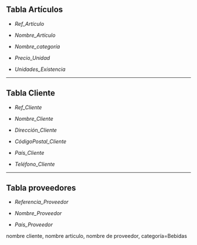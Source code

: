 ## Tabla Artículos

- *Ref_Artículo*

- *Nombre_Artículo*

- *Nombre_categoría*

- *Precio_Unidad*

- *Unidades_Existencia*

---

## Tabla Cliente

- *Ref_Cliente*

- *Nombre_Cliente*

- *Dirección_Cliente*

- *CódigoPostal_Cliente*

- *País_Cliente*

- *Teléfono_Cliente*

---

## Tabla proveedores

- *Referencia_Proveedor*

- *Nombre_Proveedor*

- *País_Proveedor*


nombre cliente, nombre articulo, nombre de proveedor, categoría=Bebidas